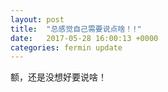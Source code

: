 ```yaml
---
layout: post
title:  "总感觉自己需要说点啥！!"
date:   2017-05-28 16:00:13 +0000
categories: fermin update
---
```


额，还是没想好要说啥！

[jekyll-docs]: https://jekyllrb.com/docs/home
[jekyll-gh]:   https://github.com/jekyll/jekyll
[jekyll-talk]: https://talk.jekyllrb.com/
